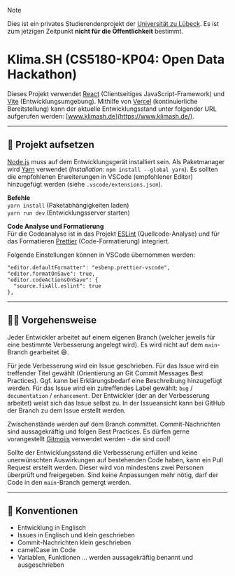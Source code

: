 > [!note]
> Dies ist ein privates Studierendenprojekt der [Universität zu Lübeck](https://www.uni-luebeck.de). Es ist zum jetzigen Zeitpunkt **nicht für die Öffentlichkeit** bestimmt.
# Klima.SH (CS5180-KP04: Open Data Hackathon)

Dieses Projekt verwendet [React](https://react.dev) (Clientseitiges JavaScript-Framework) und [Vite](https://vitejs.dev/) (Entwicklungsumgebung). Mithilfe von [Vercel](https://vercel.com/) (kontinuierliche Bereitstellung) kann der aktuelle Entwicklungsstand unter folgender URL aufgerufen werden: [www.klimash.de](https://www.klimash.de/).

---

## 🚀 Projekt aufsetzen

[Node.js](https://nodejs.org/) muss auf dem Entwicklungsgerät installiert sein.
Als Paketmanager wird [Yarn](https://yarnpkg.com/) verwendet (_Installation:_ `npm install --global yarn`).
Es sollten die empfohlenen Erweiterungen in VSCode (empfohlener Editor) hinzugefügt werden (siehe `.vscode/extensions.json`).

**Befehle** \
`yarn install` (Paketabhängigkeiten laden) \
`yarn run dev` (Entwicklungsserver starten)

**Code Analyse und Formatierung** \
Für die Codeanalyse ist in das Projekt [ESLint](https://eslint.org/) (Quellcode-Analyse) und für das Formatieren [Prettier](https://prettier.io/) (Code-Formatierung) integriert.

Folgende Einstellungen können in VSCode übernommen werden:

```
"editor.defaultFormatter": "esbenp.prettier-vscode",
"editor.formatOnSave": true,
"editor.codeActionsOnSave": {
  "source.fixAll.eslint": true
},
```

---

## 👨‍💻 Vorgehensweise

Jeder Entwickler arbeitet auf einem eigenen Branch (welcher jeweils für eine bestimmte Verbesserung angelegt wird). Es wird nicht auf dem `main`-Branch gearbeitet 😄.

Für jede Verbesserung wird ein Issue geschrieben. Für das Issue wird ein treffender Titel gewählt (Orientierung an Git Commit Messages Best Practices). Ggf. kann bei Erklärungsbedarf eine Beschreibung hinzugefügt werden.
Für das Issue wird ein zutreffendes Label gewählt: `bug` / `documentation` / `enhancement`. Der Entwickler (der an der Verbesserung arbeitet) weist sich das Issue selbst zu. In der Issueansicht kann bei GitHub der Branch zu dem Issue erstellt werden.

Zwischenstände werden auf dem Branch committet. Commit-Nachrichten sind aussagekräftig und folgen Best Practices. Es dürfen gerne vorangestellt [Gitmojis](https://gitmoji.dev/) verwendet werden - die sind cool!

Sollte der Entwicklungsstand die Verbesserung erfüllen und keine unerwünschten Auswirkungen auf bestehenden Code haben, kann ein Pull Request erstellt werden. Dieser wird von mindestens zwei Personen überprüft und freigegeben. Sind keine Anpassungen mehr nötig, darf der Code in den `main`-Branch gemergt werden.

---

## 💄 Konventionen

- Entwicklung in Englisch
- Issues in Englisch und klein geschrieben
- Commit-Nachrichten klein geschrieben
- camelCase im Code
- Variablen, Funktionen ... werden aussagekräftig benannt und ausgeschrieben
